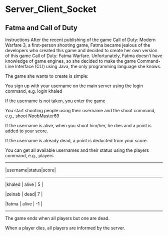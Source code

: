 # Server_Client_Socket
## Fatma and Call of Duty <br>
Instructions
After the recent publishing of the game Call of Duty: Modern Warfare 3, a first-person shooting game, Fatma became jealous of the developers who created this game and decided to create her own version of this game Call of Duty: Fatma Warfare. Unfortunately, Fatma doesn’t have knowledge of game engines, so she decided to make the game Command-Line Interface (CLI) using Java, the only programming language she knows.

The game she wants to create is simple:

You sign up with your username on the main server using the login <username> command, e.g.
login khaled

If the username is not taken, you enter the game

You start shooting people using their username and the shoot <username> command, e.g.,
shoot NoobMaster69

If the username is alive, when you shoot him/her, he dies and a point is added to your score.

If the username is already dead, a point is deducted from your score.

You can get all available usernames and their status using the players command, e.g.,
players

---------------------------
|username|status|score|

---------------------------

|khaled | alive | 5 |

|zeinab | dead| 7 |

|fatma | alive | -1 |

---------------------------



The game ends when all players but one are dead.

When a player dies, all players are informed by the server.
